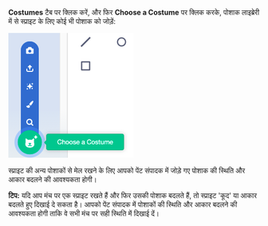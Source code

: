 **Costumes** टैब पर क्लिक करें, और फिर **Choose a Costume** पर क्लिक करके, पोशाक लाइब्रेरी में से स्प्राइट के लिए कोई भी पोशाक को जोड़ें:

!['Choose a Costume' आइकन हाइलाइट किया गया।](images/choose-a-costume.png)

स्प्राइट की अन्य पोशाकों से मेल रखने के लिए आपको पेंट संपादक में जोड़े गए पोशाक की स्थिति और आकार बदलने की आवश्यकता होगी।

**टिप:** यदि आप मंच पर एक स्प्राइट रखते हैं और फिर उसकी पोशाक बदलते हैं, तो स्प्राइट 'कूद' या आकार बदलते हुए दिखाई दे सकता है। आपको पेंट संपादक में पोशाकों की स्थिति और आकार बदलने की आवश्यकता होगी ताकि वे सभी मंच पर सही स्थिति में दिखाई दें।

